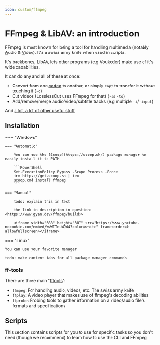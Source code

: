 ```yaml
---
icon: custom/ffmpeg
---
```


# <!--:custom-ffmpeg:--> FFmpeg & LibAV: an introduction

FFmpeg is most known for being a tool for handling multimedia (notably <u>A</u>udio & <u>V</u>ideo). It's a swiss army knife when used in scripts. 

It's backbones, LibAV, lets other programs (e.g Voukoder) make use of it's wide capabilities.


It can do any and all of these at once:

* Convert from one [codec](../codecguide.md) to another, or simply `copy` to transfer it without touching it (`-c`)
* Cut videos (LosslessCut uses FFmpeg for that) (`-ss` `-to`)
* Add/remove/merge audio/video/subtitle tracks (e.g multiple `-i`/`-input`)

And [a lot, a lot of other useful stuff](https://ffmpeg.org/ffmpeg-all.html)

## Installation

=== "Windows"

    === "Automatic"

        You can use the [Scoop](https://scoop.sh/) package manager to easily install it to PATH 

        ```PowerShell
        Set-ExecutionPolicy Bypass -Scope Process -Force
        irm https://get.scoop.sh | iex
        scoop.cmd install ffmpeg
        ```

    === "Manual"

        todo: explain this in text

        the link in description in question: <https://www.gyan.dev/ffmpeg/builds>

        <iframe width="688" height="387" src="https://www.youtube-nocookie.com/embed/WwWITnuWQW4?color=white" frameborder=0 allowfullscreen></iframe>

=== "Linux"

    You can use your favorite manager

    todo: make content tabs for all package manager commands


### ff-tools

There are three main "[fftools](https://git.ffmpeg.org/gitweb/ffmpeg.git/tree/HEAD:/fftools)":

* `ffmpeg`: For handling audio, videos, etc. The swiss army knife
* `ffplay`: A video player that makes use of ffmpeg's decoding abilities
* `ffprobe`: Probing tools to gather information on a video/audio file's formats and specifications

## Scripts

This section contains scripts for you to use for specific tasks so you don't need (though we recommend) to learn how to use the CLI and FFmpeg
    